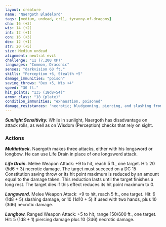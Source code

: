 ```yaml
---
layout: creature
name: "Naergoth Bladelord"
tags: [medium, undead, cr11, tyranny-of-dragons]
cha: 16 (+3)
wis: 14 (+2)
int: 12 (+1)
con: 16 (+3)
dex: 12 (+1)
str: 20 (+5)
size: Medium undead
alignment: neutral evil
challenge: "11 (7,200 XP)"
languages: "Common, Draconic"
senses: "darkvision 60 ft."
skills: "Perception +6, Stealth +5"
damage_immunities: "poison"
saving_throws: "Dex +5, Wis +4"
speed: "30 ft."
hit_points: "135 (18d8+54)"
armor_class: "18 (plate)"
condition_immunities: "exhaustion, poisoned"
damage_resistances: "necrotic; bludgeoning, piercing, and slashing from nonmagical weapons that aren't silvered"
---
```


***Sunlight Sensitivity.*** While in sunlight, Naergoth has disadvantage on attack rolls, as well as on Wisdom (Perception) checks that rely on sight.

### Actions

***Multiattack.*** Naergoth makes three attacks, either with his longsword or longbow. He can use Life Drain in place of one longsword attack.

***Life Drain.*** Melee Weapon Attack: +9 to hit, reach 5 ft., one target. Hit: 20 (5d6 + 3) necrotic damage. The target must succeed on a DC 15 Constitution saving throw or its hit point maximum is reduced by an amount equal to the damage taken. This reduction lasts until the target finishes a long rest. The target dies if this effect reduces its hit point maximum to 0.

***Longsword.*** Melee Weapon Attack: +9 to hit, reach 5 ft., one target. Hit: 9 (1d8 + 5) slashing damage, or 10 (1d10 + 5) if used with two hands, plus 10 (3d6) necrotic damage.

***Longbow.*** Ranged Weapon Attack: +5 to hit, range 150/600 ft., one target. Hit: 5 (1d8 + 1) piercing damage plus 10 (3d6) necrotic damage.